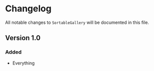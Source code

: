 # Changelog

All notable changes to `SortableGallery` will be documented in this file.

## Version 1.0

### Added
- Everything
